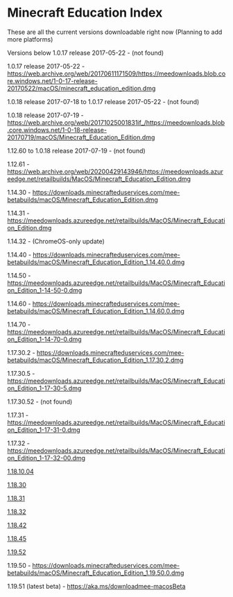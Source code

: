 # Minecraft Education Index
These are all the current versions downloadable right now (Planning to add more platforms)

Versions below 1.0.17 release 2017-05-22 - (not found)

1.0.17 release 2017-05-22 - https://web.archive.org/web/20170611171509/https://meedownloads.blob.core.windows.net/1-0-17-release-20170522/macOS/minecraft_education_edition.dmg

1.0.18 release 2017-07-18 to 1.0.17 release 2017-05-22 - (not found)

1.0.18 release 2017-07-19 - https://web.archive.org/web/20171025001831if_/https://meedownloads.blob.core.windows.net/1-0-18-release-20170719/macOS/Minecraft_Education_Edition.dmg

1.12.60 to 1.0.18 release 2017-07-19 - (not found)

1.12.61 - https://web.archive.org/web/20200429143946/https://meedownloads.azureedge.net/retailbuilds/MacOS/Minecraft_Education_Edition.dmg

1.14.30 - https://downloads.minecrafteduservices.com/mee-betabuilds/macOS/Minecraft_Education_Edition.dmg

1.14.31 - https://meedownloads.azureedge.net/retailbuilds/MacOS/Minecraft_Education_Edition.dmg

1.14.32 - (ChromeOS-only update)

1.14.40 - https://downloads.minecrafteduservices.com/mee-betabuilds/macOS/Minecraft_Education_Edition_1.14.40.0.dmg

1.14.50 - https://meedownloads.azureedge.net/retailbuilds/MacOS/Minecraft_Education_Edition_1-14-50-0.dmg

1.14.60 - https://downloads.minecrafteduservices.com/mee-betabuilds/macOS/Minecraft_Education_Edition_1.14.60.0.dmg

1.14.70 - https://meedownloads.azureedge.net/retailbuilds/MacOS/Minecraft_Education_Edition_1-14-70-0.dmg

1.17.30.2 - https://downloads.minecrafteduservices.com/mee-betabuilds/macOS/Minecraft_Education_Edition_1.17.30.2.dmg

1.17.30.5 - https://meedownloads.azureedge.net/retailbuilds/MacOS/Minecraft_Education_Edition_1-17-30-5.dmg

1.17.30.52 - (not found)

1.17.31 - https://meedownloads.azureedge.net/retailbuilds/MacOS/Minecraft_Education_Edition_1-17-31-0.dmg

1.17.32 - https://meedownloads.azureedge.net/retailbuilds/MacOS/Minecraft_Education_Edition_1-17-32-00.dmg

[1.18.10.04](https://downloads.minecrafteduservices.com/mee-betabuilds/macOS/Minecraft_Education_Edition_1.18.10.04.dmg)

[1.18.30](https://downloads.minecrafteduservices.com/mee-betabuilds/macOS/Minecraft_Education_Edition_1.18.30.0.dmg)

[1.18.31](https://downloads.minecrafteduservices.com/mee-betabuilds/macOS/Minecraft_Education_Edition_1.18.31.0.dmg)

[1.18.32](https://downloads.minecrafteduservices.com/retailbuilds/MacOS/Minecraft_Education_Edition_1.18.32.0.dmg)

[1.18.42](https://downloads.minecrafteduservices.com/retailbuilds/MacOS/Minecraft_Education_Edition_1.18.42.0.dmg)

[1.18.45](https://downloads.minecrafteduservices.com/retailbuilds/MacOS/Minecraft_Education_1.18.45.0.dmg)

[1.19.52](https://aka.ms/meeclientmacos)

1.19.50 - https://downloads.minecrafteduservices.com/mee-betabuilds/macOS/Minecraft_Education_Edition_1.19.50.0.dmg

1.19.51 (latest beta) - https://aka.ms/downloadmee-macosBeta
